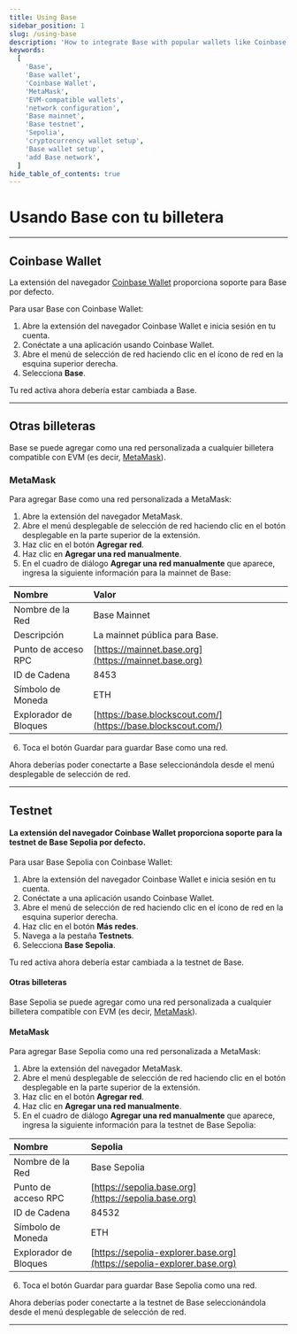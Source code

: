 ```yaml
---
title: Using Base
sidebar_position: 1
slug: /using-base
description: 'How to integrate Base with popular wallets like Coinbase Wallet and MetaMask, covering both mainnet and testnet configurations.'
keywords:
  [
    'Base',
    'Base wallet',
    'Coinbase Wallet',
    'MetaMask',
    'EVM-compatible wallets',
    'network configuration',
    'Base mainnet',
    'Base testnet',
    'Sepolia',
    'cryptocurrency wallet setup',
    'Base wallet setup',
    'add Base network',
  ]
hide_table_of_contents: true
---
```


# Usando Base con tu billetera

---

## Coinbase Wallet

La extensión del navegador [Coinbase Wallet](https://chrome.google.com/webstore/detail/coinbase-wallet-extension/hnfanknocfeofbddgcijnmhnfnkdnaad?hl=en) proporciona soporte para Base por defecto.

Para usar Base con Coinbase Wallet:

1. Abre la extensión del navegador Coinbase Wallet e inicia sesión en tu cuenta.
2. Conéctate a una aplicación usando Coinbase Wallet.
3. Abre el menú de selección de red haciendo clic en el ícono de red en la esquina superior derecha.
4. Selecciona **Base**.

Tu red activa ahora debería estar cambiada a Base.

---

## Otras billeteras

Base se puede agregar como una red personalizada a cualquier billetera compatible con EVM (es decir, [MetaMask](https://chrome.google.com/webstore/detail/metamask/nkbihfbeogaeaoehlefnkodbefgpgknn)).

### MetaMask

Para agregar Base como una red personalizada a MetaMask:

1. Abre la extensión del navegador MetaMask.
2. Abre el menú desplegable de selección de red haciendo clic en el botón desplegable en la parte superior de la extensión.
3. Haz clic en el botón **Agregar red**.
4. Haz clic en **Agregar una red manualmente**.
5. En el cuadro de diálogo **Agregar una red manualmente** que aparece, ingresa la siguiente información para la mainnet de Base:

| Nombre            | Valor                                                        |
   | :-------------- | :----------------------------------------------------------- |
   | Nombre de la Red | Base Mainnet                                                 |
   | Descripción      | La mainnet pública para Base.                                |
   | Punto de acceso RPC | [https://mainnet.base.org](https://mainnet.base.org)         |
   | ID de Cadena     | 8453                                                         |
   | Símbolo de Moneda | ETH                                                          |
   | Explorador de Bloques | [https://base.blockscout.com/](https://base.blockscout.com/) |

6. Toca el botón Guardar para guardar Base como una red.

Ahora deberías poder conectarte a Base seleccionándola desde el menú desplegable de selección de red.

---

## Testnet

#### La extensión del navegador Coinbase Wallet proporciona soporte para la testnet de Base Sepolia por defecto.

Para usar Base Sepolia con Coinbase Wallet:

1. Abre la extensión del navegador Coinbase Wallet e inicia sesión en tu cuenta.
2. Conéctate a una aplicación usando Coinbase Wallet.
3. Abre el menú de selección de red haciendo clic en el ícono de red en la esquina superior derecha.
4. Haz clic en el botón **Más redes**.
5. Navega a la pestaña **Testnets**.
6. Selecciona **Base Sepolia**.

Tu red activa ahora debería estar cambiada a la testnet de Base.

#### Otras billeteras

Base Sepolia se puede agregar como una red personalizada a cualquier billetera compatible con EVM (es decir, [MetaMask](https://chrome.google.com/webstore/detail/metamask/nkbihfbeogaeaoehlefnkodbefgpgknn)).

#### MetaMask

Para agregar Base Sepolia como una red personalizada a MetaMask:

1. Abre la extensión del navegador MetaMask.
2. Abre el menú desplegable de selección de red haciendo clic en el botón desplegable en la parte superior de la extensión.
3. Haz clic en el botón **Agregar red**.
4. Haz clic en **Agregar una red manualmente**.
5. En el cuadro de diálogo **Agregar una red manualmente** que aparece, ingresa la siguiente información para la testnet de Base Sepolia:

| Nombre            | Sepolia                                                                |
   | :-------------- | :--------------------------------------------------------------------- |
   | Nombre de la Red | Base Sepolia                                                           |
   | Punto de acceso RPC | [https://sepolia.base.org](https://sepolia.base.org)                   |
   | ID de Cadena     | 84532                                                                  |
   | Símbolo de Moneda | ETH                                                                    |
   | Explorador de Bloques | [https://sepolia-explorer.base.org](https://sepolia-explorer.base.org) |

6. Toca el botón Guardar para guardar Base Sepolia como una red.

Ahora deberías poder conectarte a la testnet de Base seleccionándola desde el menú desplegable de selección de red.

---